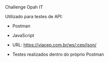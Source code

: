 Challenge Opah IT

Utilizado para testes de API:

* Postman
* JavaScript
* URL: https://viacep.com.br/ws/:cep/json/

* Testes realizados dentro do próprio Postman

